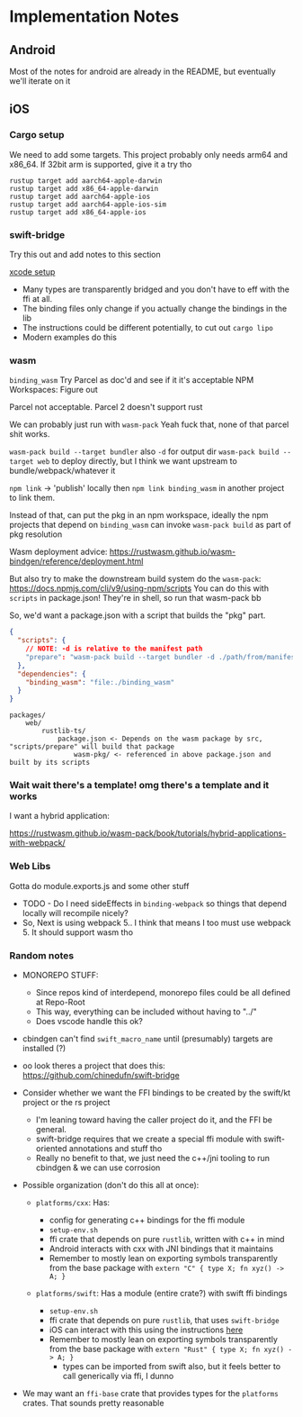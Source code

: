# Implementation Notes

## Android

Most of the notes for android are already in the README, but eventually we'll iterate on it

## iOS

### Cargo setup

We need to add some targets. This project probably only needs arm64 and x86_64. If 32bit arm is supported, give it a try tho

```console
rustup target add aarch64-apple-darwin
rustup target add x86_64-apple-darwin
rustup target add aarch64-apple-ios
rustup target add aarch64-apple-ios-sim
rustup target add x86_64-apple-ios

```

### swift-bridge

Try this out and add notes to this section

[xcode setup](https://chinedufn.github.io/swift-bridge/building/xcode-and-cargo/index.html)

* Many types are transparently bridged and you don't have to eff with the ffi at all.
* The binding files only change if you actually change the bindings in the lib
* The instructions could be different potentially, to cut out `cargo lipo`
* Modern examples do this

### wasm

`binding_wasm`
Try Parcel as doc'd and see if it it's acceptable
NPM Workspaces: Figure out

Parcel not acceptable. Parcel 2 doesn't support rust

We can probably just run with `wasm-pack`
Yeah fuck that, none of that parcel shit works.

`wasm-pack build --target bundler` also `-d` for output dir
`wasm-pack build --target web` to deploy directly, but I think we want upstream to bundle/webpack/whatever it

`npm link` -> 'publish' locally then `npm link binding_wasm` in another project to link them.

Instead of that, can put the pkg in an npm workspace, ideally the npm projects that depend on `binding_wasm` can invoke `wasm-pack build` as part of pkg resolution

Wasm deployment advice: https://rustwasm.github.io/wasm-bindgen/reference/deployment.html

But also try to make the downstream build system do the `wasm-pack`:
https://docs.npmjs.com/cli/v9/using-npm/scripts  You can do this with `scripts` in package.json! They're in shell, so run that wasm-pack bb

So, we'd want a package.json with a script that builds the "pkg" part.
```json
{
  "scripts": {
    // NOTE: -d is relative to the manifest path
    "prepare": "wasm-pack build --target bundler -d ./path/from/manifest/back/here/binding)wasm ./path/to/rustlib/binding_wasm/Cargo.toml",
  },
  "dependencies": {
    "binding_wasm": "file:./binding_wasm"
  }
}
```

```
packages/
    web/
        rustlib-ts/
            package.json <- Depends on the wasm package by src, "scripts/prepare" will build that package
                wasm-pkg/ <- referenced in above package.json and built by its scripts
```

### Wait wait there's a template! omg there's a template and it works

I want a hybrid application:

https://rustwasm.github.io/wasm-pack/book/tutorials/hybrid-applications-with-webpack/

### Web Libs

Gotta do module.exports.js and some other stuff

* TODO - Do I need sideEffects in `binding-webpack` so things that depend locally will recompile nicely?
* So, Next is using webpack 5.. I think that means I too must use webpack 5. It should support wasm tho

### Random notes

* MONOREPO STUFF:
  * Since repos kind of interdepend, monorepo files could be all defined at Repo-Root
  * This way, everything can be included without having to "../"
  * Does vscode handle this ok?

* cbindgen can't find `swift_macro_name` until (presumably) targets are installed (?)
* oo look theres a project that does this: <https://github.com/chinedufn/swift-bridge>
* Consider whether we want the FFI bindings to be created by the swift/kt project or the rs project
  * I'm leaning toward having the caller project do it, and the FFI be general.
  * swift-bridge requires that we create a special ffi module with swift-oriented annotations and stuff tho
  * Really no benefit to that, we just need the c++/jni tooling to run cbindgen & we can use corrosion
* Possible organization (don't do this all at once):
  * `platforms/cxx`: Has:
    * config for generating c++ bindings for the ffi module
    * `setup-env.sh`
    * ffi crate that depends on pure `rustlib`, written with c++ in mind
    * Android interacts with cxx with JNI bindings that it maintains
    * Remember to mostly lean on exporting symbols transparently from the base package with `extern "C" { type X; fn xyz() -> A; }`

  * `platforms/swift`: Has a module (entire crate?) with swift ffi bindings
    * `setup-env.sh`
    * ffi crate that depends on pure `rustlib`, that uses `swift-bridge`
    * iOS can interact with this using the instructions [here](https://chinedufn.github.io/swift-bridge/building/xcode-and-cargo/index.html)
    * Remember to mostly lean on exporting symbols transparently from the base package with `extern "Rust" { type X; fn xyz() -> A; }`
      * types can be imported from swift also, but it feels better to call generically via ffi, I dunno
* We may want an `ffi-base` crate that provides types for the `platforms` crates. That sounds pretty reasonable